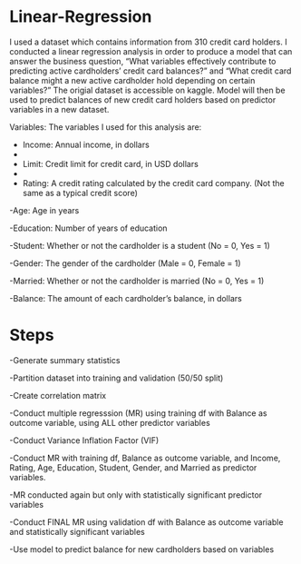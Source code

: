 # Linear-Regression

I used a dataset which contains information from 310 credit card holders.  I conducted a linear regression analysis in order to produce a model that can answer the business question, “What variables effectively contribute to predicting active cardholders’ credit card balances?” and “What credit card balance might a new active cardholder hold depending on certain variables?” The origial dataset is accessible on kaggle. Model will then be used to predict balances of new credit card holders based on predictor variables in a new dataset.


Variables: The variables I used for this analysis are:

- Income: Annual income, in dollars
- 
- Limit: Credit limit for credit card, in USD dollars
- 
- Rating: A credit rating calculated by the credit card company. (Not the same as a typical 
credit score)

-Age: Age in years

-Education: Number of years of education

-Student: Whether or not the cardholder is a student (No = 0, Yes = 1)

-Gender: The gender of the cardholder (Male = 0, Female = 1)

-Married: Whether or not the cardholder is married (No = 0, Yes = 1)

-Balance: The amount of each cardholder’s balance, in dollars

# Steps

-Generate summary statistics

-Partition dataset into training and validation (50/50 split)

-Create correlation matrix

-Conduct multiple regresssion  (MR) using training df with Balance as outcome variable, using ALL other predictor variables

-Conduct Variance Inflation Factor (VIF)

-Conduct MR with training df, Balance as outcome variable, and Income, Rating, Age, Education, Student, Gender, and Married as predictor variables. 

-MR conducted again but only with statistically significant predictor variables

-Conduct FINAL MR using validation df with Balance as outcome variable and statistically significant variables

-Use model to predict balance for new cardholders based on variables 

